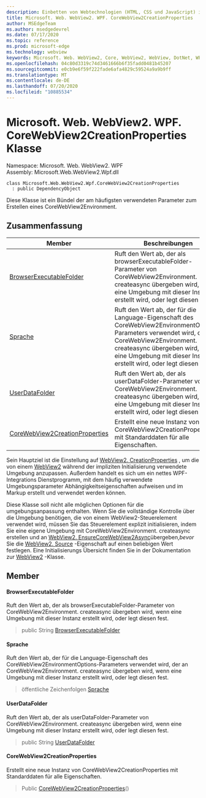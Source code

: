 ```yaml
---
description: Einbetten von Webtechnologien (HTML, CSS und JavaScript) in ihre systemeigenen Anwendungen mit dem Microsoft Edge WebView2-Steuerelement
title: Microsoft. Web. WebView2. WPF. CoreWebView2CreationProperties
author: MSEdgeTeam
ms.author: msedgedevrel
ms.date: 07/17/2020
ms.topic: reference
ms.prod: microsoft-edge
ms.technology: webview
keywords: Microsoft. Web. WebView2, Core, WebView2, WebView, DotNet, WPF, WinForms, APP, Edge, CoreWebView2, CoreWebView2Controller, Browser Control, Edge HTML, Microsoft. Web. WebView2. WPF. CoreWebView2CreationProperties
ms.openlocfilehash: 04c80d3319c74d3461666b6f35fadd0481b45207
ms.sourcegitcommit: e0cb9e6f59f222fade6afa4829c59524a9a9b9ff
ms.translationtype: MT
ms.contentlocale: de-DE
ms.lasthandoff: 07/20/2020
ms.locfileid: "10885534"
---
```

# Microsoft. Web. WebView2. WPF. CoreWebView2CreationProperties Klasse 

Namespace: Microsoft. Web. WebView2. WPF \
Assembly: Microsoft.Web.WebView2.Wpf.dll

```
class Microsoft.Web.WebView2.Wpf.CoreWebView2CreationProperties
  : public DependencyObject
```

Diese Klasse ist ein Bündel der am häufigsten verwendeten Parameter zum Erstellen eines CoreWebView2Environment.

## Zusammenfassung

 Member                        | Beschreibungen
--------------------------------|---------------------------------------------
[BrowserExecutableFolder](#browserexecutablefolder) | Ruft den Wert ab, der als browserExecutableFolder-Parameter von CoreWebView2Environment. createasync übergeben wird, wenn eine Umgebung mit dieser Instanz erstellt wird, oder legt diesen fest.
[Sprache](#language) | Ruft den Wert ab, der für die Language-Eigenschaft des CoreWebView2EnvironmentOptions-Parameters verwendet wird, der an CoreWebView2Environment. createasync übergeben wird, wenn eine Umgebung mit dieser Instanz erstellt wird, oder legt diesen fest.
[UserDataFolder](#userdatafolder) | Ruft den Wert ab, der als userDataFolder-Parameter von CoreWebView2Environment. createasync übergeben wird, wenn eine Umgebung mit dieser Instanz erstellt wird, oder legt diesen fest.
[CoreWebView2CreationProperties](#corewebview2creationproperties) | Erstellt eine neue Instanz von CoreWebView2CreationProperties mit Standarddaten für alle Eigenschaften.

Sein Hauptziel ist die Einstellung auf [WebView2. CreationProperties](microsoft-web-webview2-wpf-webview2.md) , um die von einem [WebView2](microsoft-web-webview2-wpf-webview2.md) während der impliziten Initialisierung verwendete Umgebung anzupassen. Außerdem handelt es sich um ein nettes WPF-Integrations Dienstprogramm, mit dem häufig verwendete Umgebungsparameter Abhängigkeitseigenschaften aufweisen und im Markup erstellt und verwendet werden können.

Diese Klasse soll nicht alle möglichen Optionen für die umgebungsanpassung enthalten. Wenn Sie die vollständige Kontrolle über die Umgebung benötigen, die von einem WebView2-Steuerelement verwendet wird, müssen Sie das Steuerelement explizit initialisieren, indem Sie eine eigene Umgebung mit CoreWebView2Environment. createasync erstellen und an [WebView2. EnsureCoreWebView2Async](microsoft-web-webview2-wpf-webview2.md)übergeben,*bevor* Sie die [WebView2. Source](microsoft-web-webview2-wpf-webview2.md) -Eigenschaft auf einen beliebigen Wert festlegen. Eine Initialisierungs Übersicht finden Sie in der Dokumentation zur [WebView2](microsoft-web-webview2-wpf-webview2.md) -Klasse.

## Member

#### BrowserExecutableFolder 

Ruft den Wert ab, der als browserExecutableFolder-Parameter von CoreWebView2Environment. createasync übergeben wird, wenn eine Umgebung mit dieser Instanz erstellt wird, oder legt diesen fest.

> public String [BrowserExecutableFolder](#browserexecutablefolder)

#### Sprache 

Ruft den Wert ab, der für die Language-Eigenschaft des CoreWebView2EnvironmentOptions-Parameters verwendet wird, der an CoreWebView2Environment. createasync übergeben wird, wenn eine Umgebung mit dieser Instanz erstellt wird, oder legt diesen fest.

> öffentliche Zeichenfolgen [Sprache](#language)

#### UserDataFolder 

Ruft den Wert ab, der als userDataFolder-Parameter von CoreWebView2Environment. createasync übergeben wird, wenn eine Umgebung mit dieser Instanz erstellt wird, oder legt diesen fest.

> public String [UserDataFolder](#userdatafolder)

#### CoreWebView2CreationProperties 

Erstellt eine neue Instanz von CoreWebView2CreationProperties mit Standarddaten für alle Eigenschaften.

> Public [CoreWebView2CreationProperties](#corewebview2creationproperties)()

